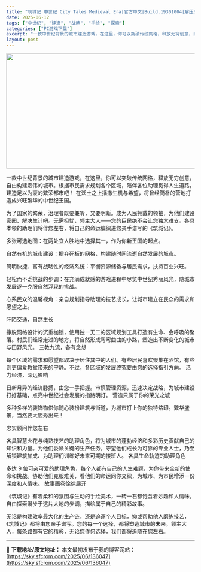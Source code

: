 ```yaml
---
title: "筑城记 中世纪 City Tales Medieval Era|官方中文|Build.19301004|解压即撸|"
date: 2025-06-12
tags: ["中世纪", "建造", "战略", "手绘", "探索"]
categories: ["PC游戏下载"]
excerpt: "一款中世纪背景的城市建造游戏，在这里，你可以突破传统网格，释放无穷创意，自由构建宏伟的城市。根据市民需求规划各个区域，陪伴各位助理觅得人生道路，建造足以为豪的繁荣都市吧！ 在沃土之上播撒生机与希望，将曾经简朴的营地打造成兴旺繁华的中世纪王国。 为了国家的繁荣，治理者既要兼听，又要明断。成为人民拥戴的&hellip;"
layout: post
---
```


<img class="aligncenter size-full wp-image-133385" src="https://sky.sfcrom.com/wp-content/uploads/2025/05/2025052315105390.webp" alt="" width="660" height="308" />

一款中世纪背景的城市建造游戏，在这里，你可以突破传统网格，释放无穷创意，自由构建宏伟的城市。根据市民需求规划各个区域，陪伴各位助理觅得人生道路，建造足以为豪的繁荣都市吧！
在沃土之上播撒生机与希望，将曾经简朴的营地打造成兴旺繁华的中世纪王国。

为了国家的繁荣，治理者既要兼听，又要明断。成为人民拥戴的领袖，为他们建设家园、解决生计吧。无需担忧，领主大人——您的臣民绝不会让您独木难支。各具本领的助理们将伴您左右，将自己的命运编织进您亲手谱写的《筑城记》。

多张可选地图：在两处宜人胜地中选择其一，作为你新王国的起点。

自然有机的城市建设：摒弃死板的网格，构建随时间流逝自然发展的城市。

简明快捷、富有战略性的经济系统：平衡资源储备与居民需求，扶持百业兴旺。

轻松而不乏挑战的步调：在充满成就感的游戏进程中尽览中世纪秀丽风光，随城市发展逐一克服自然浮现的挑战。

心系民众的温馨视角：亲自规划指导助理的技艺成长，让城市建立在民众的需求和愿望之上。

阡陌交通，自然生长

挣脱网格设计的沉重枷锁，使用独一无二的区域规划工具打造有生命、会呼吸的聚落。村民们经常走过的地方，将自然形成弯弯曲曲的小路，塑造出不断变化的城市与田野风光。
三教九流，各有念想

每个区域的需求和愿望都取决于居住其中的人们。有些居民喜欢聚集在酒馆，有些则更偏爱教堂带来的宁静。不过，各区域的发展终究要由您的选择指引方向。
活力经济，深远影响

日新月异的经济脉搏，由您一手把握。审慎管理资源，迅速决定战略，为城市建设打好基础，点亮中世纪社会发展的指路明灯。
营造只属于你的荣光之城

多种多样的装饰物供你随心装扮建筑与街道，为城市打上你的独特烙印。繁华盛景，当然要大胆秀出来！

忠实顾问伴您左右

各具智慧火花与纯熟技艺的助理角色，将为城市的蓬勃经济和多彩历史贡献自己的知识和力量。为他们委派关键的生产任务，守望他们成长为可靠的专业人士，乃至解锁建筑加成、为助理们训练好未来可期的接班人。
各具生命轨迹的助理角色

多达 9 位可亲可爱的助理角色，每个人都有自己的人生难题，为你带来全新的使命和挑战。协助他们克服难关，看他们的命运同你交织，为城市、为市民增添一份深度和人情味。
故事画卷徐徐展开

《筑城记》有着柔和的氛围与生动的手绘美术，一砖一石都饱含着妙趣和人情味。自由探索漫步于这片大地的步调，描绘属于自己的精彩故事。

无论是构建效率最大化的生产链，还是追逐个人目标，抑或帮助他人磨练技艺，《筑城记》都将由您亲手谱写。您的每一个选择，都将塑造城市的未来。领主大人，每条路都有它的精彩，无论您作何选择，我们都将追随在您左右。

---
📖 **下载地址/原文地址：** 本文最初发布于我的博客网站：[https://sky.sfcrom.com/2025/06/136047](https://sky.sfcrom.com/2025/06/136047)

